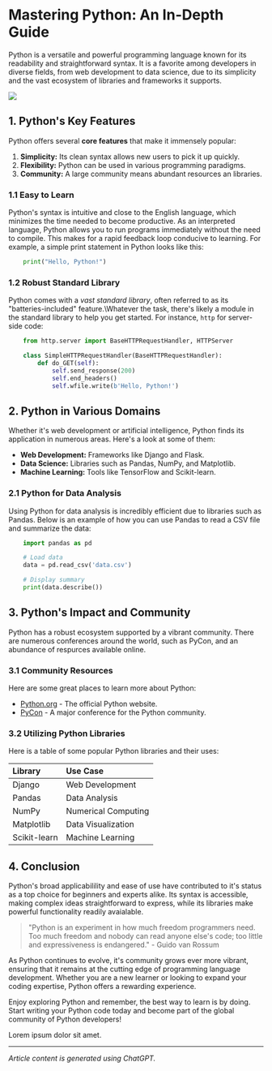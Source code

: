 # Mastering Python: An In-Depth Guide

Python is a versatile and powerful programming language known for its readability and straightforward syntax. It is a favorite among developers in diverse fields, from web development to data science, due to its simplicity and the vast ecosystem of libraries and frameworks it supports.

![](https://www.python.org/static/img/python-logo@2x.png)

## 1. Python's Key Features

Python offers several **core features** that make it immensely popular:

1. **Simplicity:** Its clean syntax allows new users to pick it up quickly.
2. **Flexibility:** Python can be used in various programming paradigms.
3. **Community:** A large community means abundant resources an libraries.

### 1.1 Easy to Learn

Python's syntax is intuitive and close to the English language, which minimizes the time needed to become productive. As an interpreted language, Python allows you to run programs immediately without the need to compile. This makes for a rapid feedback loop conducive to learning. For example, a simple print statement in Python looks like this:

```python
    print("Hello, Python!")
```

### 1.2 Robust Standard Library

Python comes with a *vast standard library*, often referred to as its "batteries-included" feature.\Whatever the task, there's likely a module in the standard library to help you get started. For instance, `http` for server-side code:

```python
    from http.server import BaseHTTPRequestHandler, HTTPServer

    class SimpleHTTPRequestHandler(BaseHTTPRequestHandler):
        def do_GET(self):
            self.send_response(200)
            self.end_headers()
            self.wfile.write(b'Hello, Python!')
```

## 2. Python in Various Domains

Whether it's web development or artificial intelligence, Python finds its application in numerous areas. Here's a look at some of them:

- **Web Development:** Frameworks like Django and Flask.
- **Data Science:** Libraries such as Pandas, NumPy, and Matplotlib.
- **Machine Learning:** Tools like TensorFlow and Scikit-learn.

### 2.1 Python for Data Analysis

Using Python for data analysis is incredibly efficient due to libraries such as Pandas. Below is an example of how you can use Pandas to read a CSV file and summarize the data:

```python
    import pandas as pd

    # Load data
    data = pd.read_csv('data.csv')

    # Display summary
    print(data.describe())
```

## 3. Python's Impact and Community

Python has a robust ecosystem supported by a vibrant community. There are numerous conferences around the world, such as PyCon, and an abundance of respurces available online.

### 3.1 Community Resources

Here are some great places to learn more about Python:

- [Python.org](https://www.python.org/) - The official Python website.
- [PyCon](https://pycon.org/) - A major conference for the Python community.

### 3.2 Utilizing Python Libraries

Here is a table of some popular Python libraries and their uses:

|**Library** |**Use Case**       |
|:---------- |:------------------|
|Django      |Web Development    |
|Pandas      |Data Analysis      |
|NumPy       |Numerical Computing|
|Matplotlib  |Data Visualization |
|Scikit-learn|Machine Learning   |

## 4. Conclusion

Python's broad applicabilility and ease of use have contributed to it's status as a top choice for beginners and experts alike. Its syntax is accessible, making complex ideas straightforward to express, while its libraries make powerful functionality readily avaialable.

> "Python is an experiment in how much freedom programmers need. Too much freedom and nobody can read anyone else's code; too little and expressiveness is endangered." - Guido van Rossum

As Python continues to evolve, it's community grows ever more vibrant, ensuring that it remains at the cutting edge of programming language development. Whether you are a new learner or looking to expand your coding expertise, Python offers a rewarding experience.

Enjoy exploring Python and remember, the best way to learn is by doing. Start writing your Python code today and become part of the global community of Python developers!

Lorem ipsum dolor sit amet.

---

*Article content is generated using ChatGPT.*
